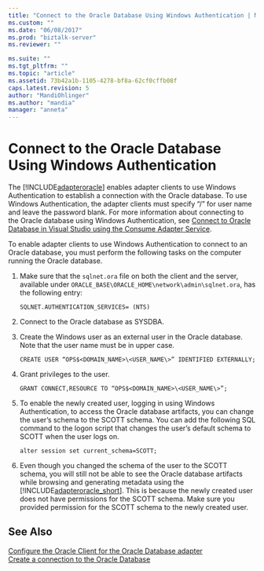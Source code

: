 ```yaml
---
title: "Connect to the Oracle Database Using Windows Authentication | Microsoft Docs"
ms.custom: ""
ms.date: "06/08/2017"
ms.prod: "biztalk-server"
ms.reviewer: ""

ms.suite: ""
ms.tgt_pltfrm: ""
ms.topic: "article"
ms.assetid: 73b42a1b-1105-4278-bf8a-62cf0cffb08f
caps.latest.revision: 5
author: "MandiOhlinger"
ms.author: "mandia"
manager: "anneta"
---
```

# Connect to the Oracle Database Using Windows Authentication
The [!INCLUDE[adapteroracle](../../includes/adapteroracle-md.md)] enables adapter clients to use Windows Authentication to establish a connection with the Oracle database. To use Windows Authentication, the adapter clients must specify “/” for user name and leave the password blank. For more information about connecting to the Oracle database using Windows Authentication, see [Connect to Oracle Database in Visual Studio using the Consume Adapter Service](../../adapters-and-accelerators/adapter-oracle-database/connect-to-oracle-database-in-visual-studio-using-the-consume-adapter-service.md).  
  
 To enable adapter clients to use Windows Authentication to connect to an Oracle database, you must perform the following tasks on the computer running the Oracle database.  
  
1. Make sure that the `sqlnet.ora` file on both the client and the server, available under `ORACLE_BASE\ORACLE_HOME\network\admin\sqlnet.ora`, has the following entry:  
  
   ```  
   SQLNET.AUTHENTICATION_SERVICES= (NTS)  
   ```  
  
2. Connect to the Oracle database as SYSDBA.  
  
3. Create the Windows user as an external user in the Oracle database. Note that the user name must be in upper case.  
  
   ```  
   CREATE USER “OPS$<DOMAIN_NAME>\<USER_NAME\>” IDENTIFIED EXTERNALLY;  
   ```  
  
4. Grant privileges to the user.  
  
   ```  
   GRANT CONNECT,RESOURCE TO “OPS$<DOMAIN_NAME>\<USER_NAME\>”;  
   ```  
  
5. To enable the newly created user, logging in using Windows Authentication, to access the Oracle database artifacts, you can change the user’s schema to the SCOTT schema. You can add the following SQL command to the logon script that changes the user’s default schema to SCOTT when the user logs on.  
  
   ```  
   alter session set current_schema=SCOTT;  
   ```  
  
6. Even though you changed the schema of the user to the SCOTT schema, you will still not be able to see the Oracle database artifacts while browsing and generating metadata using the [!INCLUDE[adapteroracle_short](../../includes/adapteroracle-short-md.md)]. This is because the newly created user does not have permissions for the SCOTT schema. Make sure you provided permission for the SCOTT schema to the newly created user.  
  
## See Also  
 [Configure the Oracle Client for the Oracle Database adapter](../../adapters-and-accelerators/adapter-oracle-database/configure-the-oracle-client-for-the-oracle-database-adapter.md)   
[Create a connection to the Oracle Database](../../adapters-and-accelerators/adapter-oracle-database/create-a-connection-to-the-oracle-database.md)